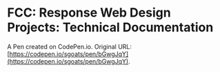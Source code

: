 # FCC: Response Web Design Projects: Technical Documentation

A Pen created on CodePen.io. Original URL: [https://codepen.io/sgoats/pen/bGwgJqY](https://codepen.io/sgoats/pen/bGwgJqY).


